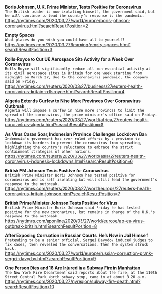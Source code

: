 **Boris Johnson, U.K. Prime Minister, Tests Positive for Coronavirus**\
`The British leader is now isolating himself, the government said, but he will continue to lead the country’s response to the pandemic.`\
https://nytimes.com/2020/03/27/world/europe/boris-johnson-coronavirus.html?searchResultPosition=2

**Empty Spaces**\
`What places do you wish you could have all to yourself?`\
https://nytimes.com/2020/03/27/learning/empty-spaces.html?searchResultPosition=3

**Rolls-Royce to Cut UK Aerospace Site Activity for a Week Over Coronavirus**\
`Rolls-Royce will significantly reduce all non-essential activity at its civil aerospace sites in Britain for one week starting from midnight on March 27, due to the coronavirus pandemic, the company said on Friday.`\
https://nytimes.com/reuters/2020/03/27/business/27reuters-health-coronavirus-britain-rollsroyce.html?searchResultPosition=4

**Algeria Extends Curfew to Nine More Provinces Over Coronavirus Outbreak**\
`Algeria will impose a curfew in nine more provinces to limit the spread of the coronavirus, the prime minister's office said on Friday.`\
https://nytimes.com/reuters/2020/03/27/world/africa/27reuters-health-coronavirus-algeria.html?searchResultPosition=5

**As Virus Cases Soar, Indonesian Province Challenges Lockdown Ban**\
`Indonesia's government has over-ruled efforts by a province to lockdown its borders to prevent the coronavirus from spreading, highlighting the country's reluctance to embrace the strict containment strategies of other nations.`\
https://nytimes.com/reuters/2020/03/27/world/asia/27reuters-health-coronavirus-indonesia-lockdowns.html?searchResultPosition=6

**British PM Johnson Tests Positive for Coronavirus**\
`British Prime Minister Boris Johnson has tested positive for coronavirus and is self isolating but will still lead the government's response to the outbreak.`\
https://nytimes.com/reuters/2020/03/27/world/europe/27reuters-health-coronavirus-britain-johnson.html?searchResultPosition=7

**British Prime Minister Johnson Tests Positive for Virus**\
`British Prime Minister Boris Johnson said Friday he has tested positive for the new coronavirus, but remains in charge of the U.K.'s response to the outbreak.`\
https://nytimes.com/aponline/2020/03/27/world/europe/ap-eu-virus-outbreak-britain.html?searchResultPosition=8

**After Exposing Corruption in Russian Courts, He’s Now in Jail Himself**\
`Pretending to be a senior official, Sergei Davydov induced judges to fix cases, then revealed the conversations. Then the system struck back.`\
https://nytimes.com/2020/03/27/world/europe/russian-corruption-prank-sergei-davydov.html?searchResultPosition=9

**One Person Dies and 16 Are Injured in a Subway Fire in Manhattan**\
`The New York Fire Department said reports about the fire, at the 110th Street Central Park North subway stop, came in at about 3:20 a.m.`\
https://nytimes.com/2020/03/27/nyregion/subway-fire-death.html?searchResultPosition=10

